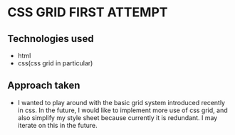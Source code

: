 # CSS GRID FIRST ATTEMPT 

## Technologies used
* html
* css(css grid in particular)

## Approach taken
* I wanted to play around with the basic grid system introduced recently in css. In the future, I would like to implement more use of css grid, and also simplify my style sheet because currently it is redundant. I may iterate on this in the future. 